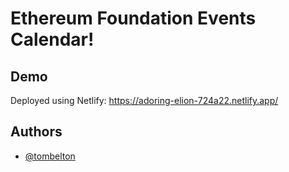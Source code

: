 
# Ethereum Foundation Events Calendar!


## Demo

Deployed using Netlify: 
https://adoring-elion-724a22.netlify.app/

  
## Authors

- [@tombelton](https://www.github.com/whenmoon)

  